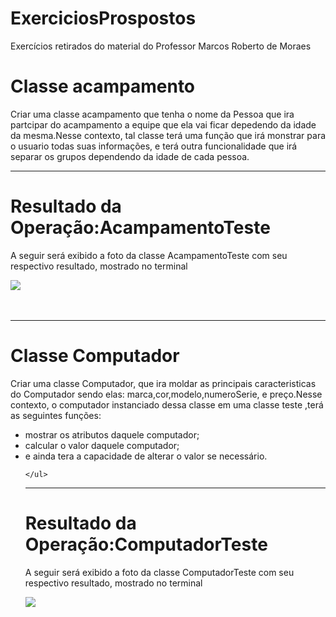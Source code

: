# ExerciciosProspostos
Exercícios retirados do material do Professor Marcos Roberto de Moraes
<h1>Classe acampamento</h1>
<p>Criar uma classe acampamento  que tenha o nome da Pessoa que ira partcipar do acampamento
 a equipe que ela vai ficar depedendo da idade da mesma.Nesse contexto, tal classe terá uma função que
 irá monstrar para o usuario todas suas informações, e terá outra funcionalidade que irá separar os grupos 
 dependendo da idade de cada pessoa.
 </p>
 <hr>
 <h1>Resultado da Operação:AcampamentoTeste</h1>
 <p> A seguir será exibido a foto da classe AcampamentoTeste com seu respectivo resultado, mostrado no terminal</p>
 <img src="https://user-images.githubusercontent.com/111141842/225959904-fd210f48-4c40-4fd2-b083-960bed130e3a.png"><br><br><br>
 <hr>
 <h1>Classe Computador </h1>
 <p> Criar  uma classe Computador,  que ira moldar as principais caracteristicas do Computador sendo elas:
 marca,cor,modelo,numeroSerie, e preço.Nesse contexto, o computador instanciado  dessa classe  em uma classe teste ,terá as seguintes funções:<br>
 <ul>
  <li>mostrar os atributos daquele computador;</li> 
  <li>calcular o valor daquele computador;</li> 
  <li>e ainda tera a capacidade de alterar o valor se necessário.</li>
  
    </ul>

</p>
<hr>

 <h1>Resultado da Operação:ComputadorTeste</h1>
 <p> A seguir será exibido a foto da classe ComputadorTeste com seu respectivo resultado, mostrado no terminal</p>
 <img src= "https://user-images.githubusercontent.com/111141842/225962655-ac09eba7-37e6-4657-ab2e-714ac29038b9.png">

  
  


